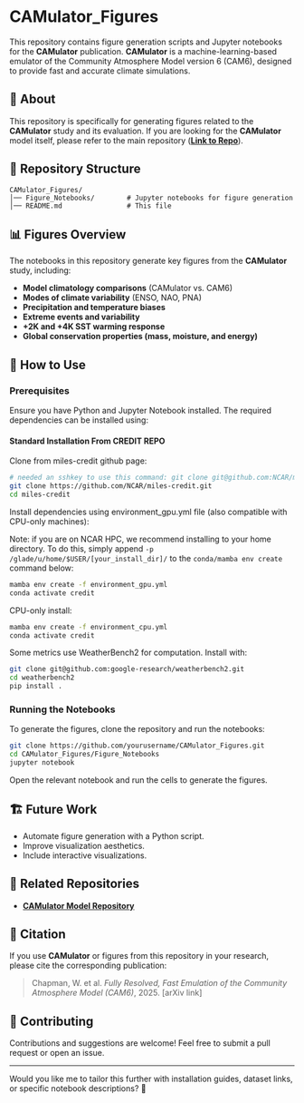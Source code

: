 # CAMulator_Figures

This repository contains figure generation scripts and Jupyter notebooks for the **CAMulator** publication. **CAMulator** is a machine-learning-based emulator of the Community Atmosphere Model version 6 (CAM6), designed to provide fast and accurate climate simulations.

## 📌 About
This repository is specifically for generating figures related to the **CAMulator** study and its evaluation. If you are looking for the **CAMulator** model itself, please refer to the main repository (**[Link to Repo](https://github.com/NCAR/miles-credit/tree/climate_runs)**).

## 📂 Repository Structure
```
CAMulator_Figures/
│── Figure_Notebooks/        # Jupyter notebooks for figure generation
│── README.md                # This file
```

## 📊 Figures Overview
The notebooks in this repository generate key figures from the **CAMulator** study, including:
- **Model climatology comparisons** (CAMulator vs. CAM6)
- **Modes of climate variability** (ENSO, NAO, PNA)
- **Precipitation and temperature biases**
- **Extreme events and variability**
- **+2K and +4K SST warming response**
- **Global conservation properties (mass, moisture, and energy)**

## 📜 How to Use
### Prerequisites
Ensure you have Python and Jupyter Notebook installed. The required dependencies can be installed using:

#### Standard Installation From CREDIT REPO
Clone from miles-credit github page:
```bash
# needed an sshkey to use this command: git clone git@github.com:NCAR/miles-credit.git
git clone https://github.com/NCAR/miles-credit.git
cd miles-credit
```

Install dependencies using environment_gpu.yml file (also compatible with CPU-only machines):

Note: if you are on NCAR HPC, we recommend installing to your home directory. To do this, simply append `-p /glade/u/home/$USER/[your_install_dir]/` to the `conda/mamba env create` command below:

```bash
mamba env create -f environment_gpu.yml
conda activate credit
```

CPU-only install:
```bash
mamba env create -f environment_cpu.yml
conda activate credit
```


Some metrics use WeatherBench2 for computation. Install with:
```bash
git clone git@github.com:google-research/weatherbench2.git
cd weatherbench2
pip install .
````

### Running the Notebooks
To generate the figures, clone the repository and run the notebooks:
```bash
git clone https://github.com/yourusername/CAMulator_Figures.git
cd CAMulator_Figures/Figure_Notebooks
jupyter notebook
```
Open the relevant notebook and run the cells to generate the figures.

## 🏗 Future Work
- Automate figure generation with a Python script.
- Improve visualization aesthetics.
- Include interactive visualizations.

## 🔗 Related Repositories
- **[CAMulator Model Repository](https://github.com/NCAR/miles-credit/tree/climate_runs)**

## 📄 Citation
If you use **CAMulator** or figures from this repository in your research, please cite the corresponding publication:

> Chapman, W. et al. *Fully Resolved, Fast Emulation of the Community Atmosphere Model (CAM6)*, 2025. [arXiv link]

## 🤝 Contributing
Contributions and suggestions are welcome! Feel free to submit a pull request or open an issue.

---

Would you like me to tailor this further with installation guides, dataset links, or specific notebook descriptions? 🚀
